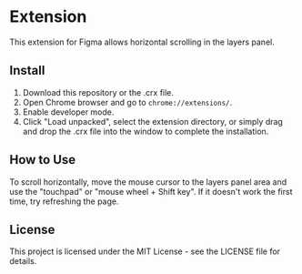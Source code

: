 # Extension

This extension for Figma allows horizontal scrolling in the layers panel.

## Install

1. Download this repository or the .crx file.
2. Open Chrome browser and go to `chrome://extensions/`.
3. Enable developer mode.
4. Click "Load unpacked", select the extension directory, or simply drag and drop the .crx file into the window to complete the installation.

## How to Use

To scroll horizontally, move the mouse cursor to the layers panel area and use the "touchpad" or "mouse wheel + Shift key". If it doesn't work the first time, try refreshing the page.

## License

This project is licensed under the MIT License - see the LICENSE file for details.